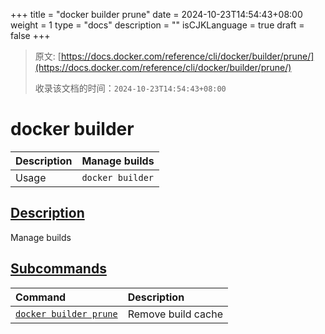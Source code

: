 +++
title = "docker builder prune"
date = 2024-10-23T14:54:43+08:00
weight = 1
type = "docs"
description = ""
isCJKLanguage = true
draft = false
+++

> 原文: [https://docs.docker.com/reference/cli/docker/builder/prune/](https://docs.docker.com/reference/cli/docker/builder/prune/)
>
> 收录该文档的时间：`2024-10-23T14:54:43+08:00`

# docker builder

| Description | Manage builds    |
| :---------- | ---------------- |
| Usage       | `docker builder` |

## [Description](https://docs.docker.com/reference/cli/docker/builder/#description)

Manage builds

## [Subcommands](https://docs.docker.com/reference/cli/docker/builder/#subcommands)

| Command                                                      | Description        |
| :----------------------------------------------------------- | :----------------- |
| [`docker builder prune`](https://docs.docker.com/reference/cli/docker/builder/prune/) | Remove build cache |
